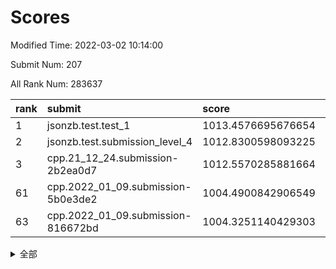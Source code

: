 # Scores

Modified Time: 2022-03-02 10:14:00

Submit Num: 207

All Rank Num: 283637

| rank |               submit               |       score        |       sigma        | pk_num |
| :--- | :--------------------------------- | :----------------- | :----------------- | :----- |
| 1    | jsonzb.test.test_1                 | 1013.4576695676654 | 0.799316498450341  | 5477   |
| 2    | jsonzb.test.submission_level_4     | 1012.8300598093225 | 0.8226384015087226 | 5486   |
| 3    | cpp.21_12_24.submission-2b2ea0d7   | 1012.5570285881664 | 0.805554194050541  | 5480   |
| 61   | cpp.2022_01_09.submission-5b0e3de2 | 1004.4900842906549 | 0.7107264381002512 | 5484   |
| 63   | cpp.2022_01_09.submission-816672bd | 1004.3251140429303 | 0.7161973908645897 | 5476   |


<details>
<summary>全部</summary>

| rank |                 submit                 |       score        |       sigma        | pk_num |
| :--- | :------------------------------------- | :----------------- | :----------------- | :----- |
| 1    | jsonzb.test.test_1                     | 1013.4576695676654 | 0.799316498450341  | 5477   |
| 2    | jsonzb.test.submission_level_4         | 1012.8300598093225 | 0.8226384015087226 | 5486   |
| 3    | cpp.21_12_24.submission-2b2ea0d7       | 1012.5570285881664 | 0.805554194050541  | 5480   |
| 4    | gobigger.level_3.submission_level_3_24 | 1011.4696814525805 | 0.7731065497624744 | 5488   |
| 5    | gobigger.level_3.submission_level_3_15 | 1011.4115677520485 | 0.7828237915209247 | 5479   |
| 6    | gobigger.level_3.submission_level_3_10 | 1011.3237105438919 | 0.7657137863665191 | 5482   |
| 7    | gobigger.level_3.submission_level_3_25 | 1010.9202965244262 | 0.778717253654342  | 5477   |
| 8    | gobigger.level_3.submission_level_3_12 | 1010.7998237906997 | 0.7718580170437631 | 5478   |
| 9    | gobigger.level_3.submission_level_3_44 | 1010.7917587320776 | 0.7733885798178398 | 5486   |
| 10   | gobigger.level_3.submission_level_3_19 | 1010.70039788304   | 0.7693074983660294 | 5488   |
| 11   | gobigger.level_3.submission_level_3_40 | 1010.6992770516875 | 0.7700283173212866 | 5483   |
| 12   | gobigger.level_3.submission_level_3_8  | 1010.667993204696  | 0.7887060646994445 | 5482   |
| 13   | gobigger.level_3.submission_level_3_33 | 1010.627123634191  | 0.7776241839810468 | 5484   |
| 14   | gobigger.level_3.submission_level_3_2  | 1010.6004055721987 | 0.7490740930061985 | 5488   |
| 15   | gobigger.level_3.submission_level_3_42 | 1010.5258177339692 | 0.7693954457797711 | 5480   |
| 16   | gobigger.level_3.submission_level_3_47 | 1010.5138860333344 | 0.757641566743649  | 5481   |
| 17   | gobigger.level_3.submission_level_3_32 | 1010.4763373978933 | 0.7600103901446599 | 5484   |
| 18   | gobigger.level_3.submission_level_3_35 | 1010.4614171414587 | 0.7566296883720381 | 5480   |
| 19   | gobigger.level_3.submission_level_3_20 | 1010.3561134009415 | 0.7664140851373049 | 5479   |
| 20   | gobigger.level_3.submission_level_3_34 | 1010.2964342551082 | 0.7699787971184772 | 5484   |
| 21   | gobigger.level_3.submission_level_3_1  | 1010.272007810976  | 0.7499746579217285 | 5477   |
| 22   | gobigger.level_3.submission_level_3_5  | 1010.1648176973969 | 0.7875973853189047 | 5481   |
| 23   | gobigger.level_3.submission_level_3_49 | 1010.1571347248388 | 0.7601627518995334 | 5485   |
| 24   | gobigger.level_3.submission_level_3_3  | 1009.9968232230393 | 0.7471587008411424 | 5480   |
| 25   | gobigger.level_3.submission_level_3_36 | 1009.9669452528872 | 0.7528746977546175 | 5482   |
| 26   | gobigger.level_3.submission_level_3_31 | 1009.929535069697  | 0.7483148498326826 | 5478   |
| 27   | gobigger.level_3.submission_level_3_9  | 1009.927314722409  | 0.7540537656779865 | 5484   |
| 28   | gobigger.level_3.submission_level_3_13 | 1009.8547381777332 | 0.7593385777594346 | 5483   |
| 29   | gobigger.level_3.submission_level_3_21 | 1009.8059063754957 | 0.7614520847743087 | 5484   |
| 30   | gobigger.level_3.submission_level_3_7  | 1009.7752505810183 | 0.7538894290228177 | 5488   |
| 31   | gobigger.level_3.submission_level_3_28 | 1009.7328527740875 | 0.7534412585618364 | 5485   |
| 32   | gobigger.level_3.submission_level_3_41 | 1009.6120525619049 | 0.7531596045880675 | 5483   |
| 33   | gobigger.level_3.submission_level_3_27 | 1009.6107166669105 | 0.7535159798012697 | 5480   |
| 34   | gobigger.level_3.submission_level_3_22 | 1009.5868463953522 | 0.7383634500772244 | 5478   |
| 35   | gobigger.level_3.submission_level_3_16 | 1009.5006991994526 | 0.7524421050785438 | 5479   |
| 36   | gobigger.level_3.submission_level_3_0  | 1009.4813671951077 | 0.7425670130823038 | 5478   |
| 37   | gobigger.level_3.submission_level_3_23 | 1009.4135864286443 | 0.7522819501379475 | 5476   |
| 38   | gobigger.level_3.submission_level_3_48 | 1009.2913720962658 | 0.7573204295126489 | 5478   |
| 39   | gobigger.level_3.submission_level_3_38 | 1009.2671279207185 | 0.768717949527768  | 5482   |
| 40   | gobigger.level_3.submission_level_3_26 | 1009.2500000684458 | 0.7527511005166662 | 5483   |
| 41   | gobigger.level_3.submission_level_3_30 | 1009.2286677429958 | 0.7493315676604205 | 5478   |
| 42   | gobigger.level_3.submission_level_3_39 | 1009.2114276319696 | 0.7605077350624598 | 5480   |
| 43   | gobigger.level_3.submission_level_3_45 | 1009.1638715813111 | 0.7341835822312882 | 5479   |
| 44   | gobigger.level_3.submission_level_3_11 | 1009.1416469676263 | 0.7208437187258301 | 5476   |
| 45   | gobigger.level_3.submission_level_3_29 | 1009.0690516167242 | 0.7438515894235906 | 5476   |
| 46   | gobigger.level_3.submission_level_3_37 | 1009.01677062734   | 0.7852224080946612 | 5483   |
| 47   | gobigger.level_3.submission_level_3_46 | 1008.9312609286567 | 0.7269128705915028 | 5485   |
| 48   | gobigger.level_3.submission_level_3_4  | 1008.8856729333722 | 0.7548936530648039 | 5483   |
| 49   | gobigger.level_3.submission_level_3_14 | 1008.8150620683092 | 0.74692029680557   | 5475   |
| 50   | gobigger.level_3.submission_level_3_18 | 1008.6315995345121 | 0.7500634231927614 | 5478   |
| 51   | gobigger.level_3.submission_level_3_17 | 1008.0931932373368 | 0.7398837306615984 | 5489   |
| 52   | gobigger.level_3.submission_level_3_43 | 1008.0871078378269 | 0.7370582470640114 | 5486   |
| 53   | gobigger.level_3.submission_level_3_6  | 1007.319857447326  | 0.7414688016205443 | 5480   |
| 54   | gobigger.level_1.submission_level_1_22 | 1005.4647132207414 | 0.7323163960128817 | 5478   |
| 55   | gobigger.level_1.submission_level_1_26 | 1004.9411041010683 | 0.7372870051076877 | 5477   |
| 56   | gobigger.level_1.submission_level_1_31 | 1004.8732395913256 | 0.7166362770520549 | 5483   |
| 57   | gobigger.level_1.submission_level_1_30 | 1004.7974428261864 | 0.712815013859616  | 5479   |
| 58   | gobigger.level_1.submission_level_1_7  | 1004.6556190376841 | 0.7272136636052915 | 5483   |
| 59   | gobigger.level_1.submission_level_1_11 | 1004.6528256013299 | 0.7344133606228302 | 5476   |
| 60   | gobigger.level_1.submission_level_1_39 | 1004.4970066283554 | 0.7189596241465845 | 5483   |
| 61   | cpp.2022_01_09.submission-5b0e3de2     | 1004.4900842906549 | 0.7107264381002512 | 5484   |
| 62   | gobigger.level_1.submission_level_1_33 | 1004.4623417735552 | 0.705792108759801  | 5483   |
| 63   | cpp.2022_01_09.submission-816672bd     | 1004.3251140429303 | 0.7161973908645897 | 5476   |
| 64   | gobigger.level_1.submission_level_1_23 | 1004.2800897473617 | 0.7163081765900083 | 5480   |
| 65   | gobigger.level_1.submission_level_1_18 | 1004.263303226438  | 0.7166035187217125 | 5479   |
| 66   | gobigger.level_1.submission_level_1_48 | 1004.2583835572503 | 0.7151430083687902 | 5478   |
| 67   | gobigger.level_1.submission_level_1_46 | 1004.103106727492  | 0.7226695973062307 | 5480   |
| 68   | gobigger.level_1.submission_level_1_19 | 1004.0888758112325 | 0.7144000196719966 | 5482   |
| 69   | gobigger.level_1.submission_level_1_43 | 1003.9458574470419 | 0.7166767945721103 | 5483   |
| 70   | gobigger.level_1.submission_level_1_25 | 1003.9358407119385 | 0.7173786026377967 | 5488   |
| 71   | gobigger.level_1.submission_level_1_38 | 1003.9053186449394 | 0.7184742605467176 | 5480   |
| 72   | gobigger.level_1.submission_level_1_12 | 1003.7205387077798 | 0.7250662685146697 | 5482   |
| 73   | gobigger.level_1.submission_level_1_35 | 1003.6967967854297 | 0.7124972716155578 | 5482   |
| 74   | gobigger.level_1.submission_level_1_20 | 1003.6704643127817 | 0.7129455165600853 | 5482   |
| 75   | gobigger.level_1.submission_level_1_5  | 1003.6385164434322 | 0.7178021389436829 | 5488   |
| 76   | gobigger.level_1.submission_level_1_1  | 1003.6312013422489 | 0.7133609324072927 | 5482   |
| 77   | gobigger.level_1.submission_level_1_6  | 1003.59293527695   | 0.7063348751620379 | 5478   |
| 78   | gobigger.level_1.submission_level_1_27 | 1003.5669862467931 | 0.7166558595467813 | 5476   |
| 79   | gobigger.level_1.submission_level_1_10 | 1003.5350676215502 | 0.7119490642472539 | 5482   |
| 80   | gobigger.level_1.submission_level_1_49 | 1003.5290270090671 | 0.7151010456756126 | 5477   |
| 81   | gobigger.level_1.submission_level_1_36 | 1003.4911811580679 | 0.7183147589071666 | 5484   |
| 82   | gobigger.level_1.submission_level_1_15 | 1003.488080851562  | 0.7036283027401903 | 5482   |
| 83   | gobigger.level_1.submission_level_1_13 | 1003.4006585743631 | 0.7181937773464175 | 5479   |
| 84   | gobigger.level_1.submission_level_1_24 | 1003.3620437333377 | 0.7113964800234663 | 5484   |
| 85   | gobigger.level_1.submission_level_1_28 | 1003.3347798239605 | 0.7047202466709721 | 5476   |
| 86   | gobigger.level_1.submission_level_1_2  | 1003.3330041777    | 0.7263841661707697 | 5483   |
| 87   | gobigger.level_1.submission_level_1_16 | 1003.3114863055363 | 0.7121842000646694 | 5484   |
| 88   | gobigger.level_1.submission_level_1_0  | 1003.194877616328  | 0.7151018959133688 | 5483   |
| 89   | gobigger.level_1.submission_level_1_41 | 1003.1931677371272 | 0.7157983480042692 | 5483   |
| 90   | gobigger.level_1.submission_level_1_44 | 1003.1688902784223 | 0.7167476335338614 | 5478   |
| 91   | gobigger.level_1.submission_level_1_47 | 1003.1439827614998 | 0.7151624809542388 | 5480   |
| 92   | gobigger.level_1.submission_level_1_17 | 1003.1088035058561 | 0.7198495165515172 | 5485   |
| 93   | gobigger.level_1.submission_level_1_21 | 1003.0846901737729 | 0.7216717714040443 | 5482   |
| 94   | gobigger.level_1.submission_level_1_29 | 1003.0426531922877 | 0.7110281307334619 | 5470   |
| 95   | gobigger.level_1.submission_level_1_32 | 1002.9251172005714 | 0.7008811212915904 | 5482   |
| 96   | gobigger.level_1.submission_level_1_14 | 1002.7912685757407 | 0.7101444975103801 | 5479   |
| 97   | gobigger.level_1.submission_level_1_4  | 1002.6347180168278 | 0.705356210020441  | 5480   |
| 98   | gobigger.level_1.submission_level_1_37 | 1002.4233729989553 | 0.7145607487988669 | 5482   |
| 99   | gobigger.level_1.submission_level_1_34 | 1002.3585214085082 | 0.7134072845257969 | 5478   |
| 100  | gobigger.level_1.submission_level_1_40 | 1002.3253296436693 | 0.7171727787316361 | 5486   |
| 101  | gobigger.level_1.submission_level_1_9  | 1002.2940293824006 | 0.7161055937461662 | 5479   |
| 102  | gobigger.level_1.submission_level_1_3  | 1002.0734865986742 | 0.7145883225756063 | 5483   |
| 103  | gobigger.level_1.submission_level_1_42 | 1001.9459122481569 | 0.7275148378930733 | 5484   |
| 104  | gobigger.level_1.submission_level_1_45 | 1001.8385612962272 | 0.7173839264787049 | 5481   |
| 105  | gobigger.level_1.submission_level_1_8  | 1001.7173259002353 | 0.7115172619114909 | 5471   |
| 106  | gobigger.random.submission_random_13   | 997.8688045256655  | 0.7000596000336844 | 5479   |
| 107  | gobigger.random.submission_random_39   | 997.5229827585417  | 0.7148887846087806 | 5482   |
| 108  | gobigger.random.submission_random_5    | 997.144437713458   | 0.7170511558611694 | 5483   |
| 109  | gobigger.random.submission_random_40   | 996.7815709067225  | 0.709707209079274  | 5482   |
| 110  | gobigger.random.submission_random_29   | 996.7622928738407  | 0.7168334338787755 | 5480   |
| 111  | gobigger.random.submission_random_7    | 996.740989516714   | 0.7152198213667076 | 5479   |
| 112  | gobigger.random.submission_random_30   | 996.7360802501001  | 0.7043729727414632 | 5483   |
| 113  | gobigger.random.submission_random_34   | 996.6919621941242  | 0.7030240605140966 | 5478   |
| 114  | gobigger.random.submission_random_15   | 996.6821354894497  | 0.7051473708046154 | 5476   |
| 115  | gobigger.random.submission_random_25   | 996.6165476398648  | 0.7130071026543663 | 5476   |
| 116  | gobigger.random.submission_random_3    | 996.6078936968646  | 0.7078691530731203 | 5479   |
| 117  | gobigger.random.submission_random_9    | 996.605772518353   | 0.6987205708164312 | 5483   |
| 118  | gobigger.random.submission_random_19   | 996.597234376604   | 0.7056732402273735 | 5471   |
| 119  | gobigger.random.submission_random_46   | 996.5304187778581  | 0.7179897218426979 | 5484   |
| 120  | gobigger.random.submission_random_10   | 996.461766361778   | 0.7187769185006274 | 5480   |
| 121  | gobigger.random.submission_random_0    | 996.4507880552611  | 0.7069762386846878 | 5481   |
| 122  | gobigger.random.submission_random_16   | 996.3826318300163  | 0.7179303347345619 | 5484   |
| 123  | gobigger.random.submission_random_31   | 996.2629751675049  | 0.7071874502156775 | 5483   |
| 124  | gobigger.random.submission_random_17   | 996.2265561195007  | 0.7101201368212957 | 5477   |
| 125  | gobigger.random.submission_random_49   | 996.2132000232396  | 0.7204979543964785 | 5481   |
| 126  | gobigger.random.submission_random_11   | 996.1734681376814  | 0.7044015350264463 | 5480   |
| 127  | gobigger.random.submission_random_43   | 996.1106473462843  | 0.7105408003253487 | 5482   |
| 128  | gobigger.random.submission_random_32   | 996.1088402575467  | 0.7152522294404321 | 5485   |
| 129  | gobigger.random.submission_random_48   | 996.0713077789006  | 0.7169062385044465 | 5481   |
| 130  | gobigger.random.submission_random_22   | 996.0642795616161  | 0.7050381467432654 | 5478   |
| 131  | gobigger.random.submission_random_18   | 996.0142776165316  | 0.7010588952517389 | 5483   |
| 132  | gobigger.random.submission_random_12   | 995.9288119765084  | 0.705084458230739  | 5482   |
| 133  | gobigger.random.submission_random_4    | 995.9207054634578  | 0.7231385785372241 | 5486   |
| 134  | gobigger.random.submission_random_45   | 995.8640521415771  | 0.7067805875343786 | 5481   |
| 135  | gobigger.random.submission_random_8    | 995.8385855939708  | 0.7144722659054872 | 5477   |
| 136  | gobigger.random.submission_random_28   | 995.8132233105143  | 0.7113567662034227 | 5479   |
| 137  | gobigger.random.submission_random_27   | 995.7678126350332  | 0.7082896938011353 | 5480   |
| 138  | gobigger.random.submission_random_44   | 995.730208585892   | 0.715301844839089  | 5484   |
| 139  | gobigger.random.submission_random_42   | 995.7285524769692  | 0.7262992927153623 | 5476   |
| 140  | gobigger.random.submission_random_41   | 995.6306136182137  | 0.714266676469981  | 5478   |
| 141  | gobigger.random.submission_random_47   | 995.6303102858391  | 0.7052467952765376 | 5477   |
| 142  | gobigger.random.submission_random_26   | 995.6243970306579  | 0.728066093413514  | 5481   |
| 143  | gobigger.random.submission_random_24   | 995.5768871336745  | 0.7075826432139256 | 5483   |
| 144  | gobigger.random.submission_random_1    | 995.5764429618971  | 0.7093421858688945 | 5483   |
| 145  | gobigger.random.submission_random_20   | 995.5555734357446  | 0.7207257907894865 | 5485   |
| 146  | gobigger.random.submission_random_37   | 995.4418267252092  | 0.7187146306623178 | 5484   |
| 147  | gobigger.random.submission_random_21   | 995.2570659526177  | 0.7154101505339014 | 5480   |
| 148  | gobigger.random.submission_random_23   | 995.1792351075436  | 0.7236568284675218 | 5485   |
| 149  | gobigger.random.submission_random_33   | 995.1710691631151  | 0.719210151136234  | 5481   |
| 150  | gobigger.random.submission_random_14   | 995.1613851543087  | 0.697272240941355  | 5483   |
| 151  | gobigger.random.submission_random_36   | 995.1261242996743  | 0.7116884805730446 | 5482   |
| 152  | gobigger.random.submission_random_6    | 994.9843208259072  | 0.7145191097913465 | 5481   |
| 153  | gobigger.random.submission_random_2    | 994.9097754326984  | 0.7101699262332226 | 5478   |
| 154  | gobigger.random.submission_random_38   | 994.7235771526799  | 0.7153415261248968 | 5480   |
| 155  | gobigger.random.submission_random_35   | 994.1764106699513  | 0.7180618924268722 | 5484   |
| 156  | gobigger.level_2.submission_level_2_10 | 993.7485233942876  | 0.7200600609345332 | 5479   |
| 157  | gobigger.level_2.submission_level_2_19 | 993.6569762943734  | 0.7293065086117458 | 5481   |
| 158  | gobigger.level_2.submission_level_2_3  | 993.4037089577997  | 0.735115845921123  | 5476   |
| 159  | gobigger.level_2.submission_level_2_21 | 993.2978887238334  | 0.7469098680750432 | 5484   |
| 160  | gobigger.level_2.submission_level_2_47 | 993.2606914212017  | 0.7514876304995426 | 5474   |
| 161  | gobigger.level_2.submission_level_2_17 | 993.1384153970588  | 0.7507246409590048 | 5490   |
| 162  | gobigger.level_2.submission_level_2_0  | 993.0114092987714  | 0.7335382658055637 | 5482   |
| 163  | gobigger.level_2.submission_level_2_41 | 992.8627095711798  | 0.7342977668934733 | 5483   |
| 164  | gobigger.level_2.submission_level_2_22 | 992.8083406496519  | 0.7191338944489309 | 5480   |
| 165  | gobigger.level_2.submission_level_2_48 | 992.7786722004075  | 0.7276212972165519 | 5481   |
| 166  | gobigger.level_2.submission_level_2_8  | 992.6271576081765  | 0.7384077520745124 | 5484   |
| 167  | gobigger.level_2.submission_level_2_18 | 992.5841780447009  | 0.7329896917912593 | 5479   |
| 168  | gobigger.level_2.submission_level_2_15 | 992.5812691950033  | 0.7383266325856974 | 5483   |
| 169  | gobigger.level_2.submission_level_2_24 | 992.4631308195014  | 0.7638575815945114 | 5481   |
| 170  | gobigger.level_2.submission_level_2_35 | 992.3414183092035  | 0.7593893480953938 | 5476   |
| 171  | gobigger.level_2.submission_level_2_38 | 992.3337513081566  | 0.7337893186652789 | 5484   |
| 172  | gobigger.level_2.submission_level_2_27 | 992.3005286954844  | 0.7511107357840984 | 5483   |
| 173  | gobigger.level_2.submission_level_2_7  | 992.2993211591672  | 0.7398966740091076 | 5476   |
| 174  | gobigger.level_2.submission_level_2_6  | 992.1780158293366  | 0.7665701581846533 | 5479   |
| 175  | gobigger.level_2.submission_level_2_12 | 992.1523545143873  | 0.7523189387972872 | 5482   |
| 176  | gobigger.level_2.submission_level_2_23 | 992.13847003133    | 0.7470392962212453 | 5480   |
| 177  | gobigger.level_2.submission_level_2_4  | 992.1351460859223  | 0.7463457857979876 | 5483   |
| 178  | gobigger.level_2.submission_level_2_36 | 992.0936973759183  | 0.7413697736366787 | 5482   |
| 179  | gobigger.level_2.submission_level_2_20 | 992.0620673684127  | 0.7423107135547535 | 5480   |
| 180  | gobigger.level_2.submission_level_2_29 | 991.9781927643171  | 0.7568856223474427 | 5477   |
| 181  | gobigger.level_2.submission_level_2_34 | 991.8518973105154  | 0.7461598685230612 | 5485   |
| 182  | gobigger.level_2.submission_level_2_2  | 991.8477847421369  | 0.7394549144791391 | 5477   |
| 183  | gobigger.level_2.submission_level_2_32 | 991.843558827933   | 0.7461181871258648 | 5478   |
| 184  | gobigger.level_2.submission_level_2_30 | 991.8125400296566  | 0.7412425992059976 | 5486   |
| 185  | gobigger.level_2.submission_level_2_31 | 991.7491701947532  | 0.75284627274723   | 5485   |
| 186  | gobigger.level_2.submission_level_2_44 | 991.7190684900089  | 0.750381177703359  | 5480   |
| 187  | gobigger.level_2.submission_level_2_28 | 991.6601508377388  | 0.7570100435859531 | 5484   |
| 188  | gobigger.level_2.submission_level_2_33 | 991.6194593137311  | 0.7458548116887096 | 5480   |
| 189  | gobigger.level_2.submission_level_2_25 | 991.5779149613566  | 0.7552878363484391 | 5480   |
| 190  | gobigger.level_2.submission_level_2_37 | 991.4837366206235  | 0.7805587419090088 | 5477   |
| 191  | gobigger.level_2.submission_level_2_40 | 991.4683927653807  | 0.7719134015635091 | 5482   |
| 192  | gobigger.level_2.submission_level_2_1  | 991.4022021766649  | 0.7494067640038358 | 5480   |
| 193  | gobigger.level_2.submission_level_2_42 | 991.2749490150336  | 0.7492526019294169 | 5481   |
| 194  | gobigger.level_2.submission_level_2_11 | 991.2224190632425  | 0.7412545801650253 | 5482   |
| 195  | gobigger.level_2.submission_level_2_9  | 991.2224118248087  | 0.7545399830597582 | 5473   |
| 196  | gobigger.level_2.submission_level_2_49 | 991.220697953534   | 0.7582187486491453 | 5480   |
| 197  | gobigger.level_2.submission_level_2_43 | 991.2185760777147  | 0.7504798827079933 | 5474   |
| 198  | gobigger.level_2.submission_level_2_45 | 991.1114078634251  | 0.7638722251624148 | 5480   |
| 199  | gobigger.level_2.submission_level_2_14 | 990.9862746045424  | 0.7487746530182358 | 5478   |
| 200  | gobigger.level_2.submission_level_2_39 | 990.8672494390556  | 0.7685883301970112 | 5486   |
| 201  | gobigger.level_2.submission_level_2_5  | 990.8454003243522  | 0.7527767852198708 | 5482   |
| 202  | gobigger.level_2.submission_level_2_16 | 990.7900840088255  | 0.7594835155969912 | 5479   |
| 203  | gobigger.level_2.submission_level_2_46 | 990.283785914639   | 0.7725652814854276 | 5485   |
| 204  | gobigger.level_2.submission_level_2_13 | 990.2313824366369  | 0.773270892949897  | 5480   |
| 205  | gobigger.level_2.submission_level_2_26 | 990.1738837802687  | 0.7888993742722757 | 5484   |
| 206  | gobigger.none.submission_none_0        | 977.601209145389   | 1.2979490142896093 | 5475   |
| 207  | gobigger.none.submission_none_1        | 975.6749853579526  | 1.5088368058161685 | 5482   |

</details>